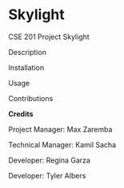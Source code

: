 # Skylight
CSE 201 Project Skylight

Description


Installation


Usage


Contributions


**Credits**

Project Manager: Max Zaremba

Technical Manager: Kamil Sacha

Developer: Regina Garza

Developer: Tyler Albers


